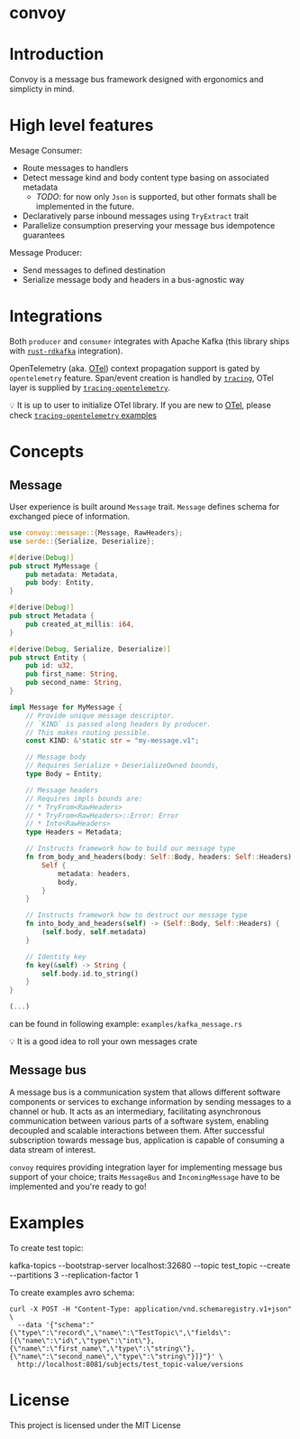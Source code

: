 # convoy

# Introduction

Convoy is a message bus framework designed with ergonomics and simplicty in mind.

# High level features

Mesage Consumer:

- Route messages to handlers
- Detect message kind and body content type basing on associated metadata
    * _TODO_: for now only `Json` is supported, but other formats shall be implemented in the future.
- Declaratively parse inbound messages using `TryExtract` trait
- Parallelize consumption preserving your message bus idempotence guarantees

Message Producer:

- Send messages to defined destination
- Serialize message body and headers in a bus-agnostic way

# Integrations

Both `producer` and `consumer` integrates with Apache Kafka (this library ships with [`rust-rdkafka`] integration).

OpenTelemetry (aka. [OTel]) context propagation support is gated by
`opentelemetry` feature. Span/event creation is handled by [`tracing`],
OTel layer is supplied by [`tracing-opentelemetry`].

💡 It is up to user to initialize OTel library. If you are new to [OTel], please check
[`tracing-opentelemetry` examples]

# Concepts

## Message

User experience is built around `Message` trait. `Message` defines schema for exchanged piece of information.

```rust
use convoy::message::{Message, RawHeaders};
use serde::{Serialize, Deserialize};

#[derive(Debug)]
pub struct MyMessage {
    pub metadata: Metadata,
    pub body: Entity,
}

#[derive(Debug)]
pub struct Metadata {
    pub created_at_millis: i64,
}

#[derive(Debug, Serialize, Deserialize)]
pub struct Entity {
    pub id: u32,
    pub first_name: String,
    pub second_name: String,
}

impl Message for MyMessage {
    // Provide unique message descriptor.
    // `KIND` is passed along headers by producer.
    // This makes routing possible.
    const KIND: &'static str = "my-message.v1";

    // Message body
    // Requires Serialize + DeserializeOwned bounds,
    type Body = Entity;

    // Message headers
    // Requires impls bounds are:
    // * TryFrom<RawHeaders>
    // * TryFrom<RawHeaders>::Error: Error
    // * Into<RawHeaders>
    type Headers = Metadata;

    // Instructs framework how to build our message type
    fn from_body_and_headers(body: Self::Body, headers: Self::Headers) -> Self {
        Self {
            metadata: headers,
            body,
        }
    }

    // Instructs framework how to destruct our message type
    fn into_body_and_headers(self) -> (Self::Body, Self::Headers) {
        (self.body, self.metadata)
    }

    // Identity key
    fn key(&self) -> String {
        self.body.id.to_string()
    }
}

(...)
```

can be found in following example: `examples/kafka_message.rs`

💡 It is a good idea to roll your own messages crate

## Message bus

A message bus is a communication system that allows different software components or services to exchange
information by sending messages to a channel or hub. It acts as an intermediary, facilitating
asynchronous communication between various parts of a software system,
enabling decoupled and scalable interactions between them.
After successful subscription towards message bus, application is capable of
consuming a data stream of interest.

`convoy` requires providing integration layer for implementing message bus support
of your choice; traits `MessageBus` and `IncomingMessage` have to be implemented
and you're ready to go!

# Examples

To create test topic:

kafka-topics --bootstrap-server localhost:32680 --topic test_topic --create --partitions 3 --replication-factor 1

To create examples avro schema:

```
curl -X POST -H "Content-Type: application/vnd.schemaregistry.v1+json" \
  --data '{"schema":"{\"type\":\"record\",\"name\":\"TestTopic\",\"fields\":[{\"name\":\"id\",\"type\":\"int\"},{\"name\":\"first_name\",\"type\":\"string\"},{\"name\":\"second_name\",\"type\":\"string\"}]}"}' \
  http://localhost:8081/subjects/test_topic-value/versions
```

# License

This project is licensed under the MIT License

[`rust-rdkafka`]: https://crates.io/crates/rdkafka
[OTel]: https://opentelemetry.io/
[`tracing`]: https://crates.io/crates/tracing
[`tracing-opentelemetry`]: https://crates.io/crates/tracing-opentelemetry
[`tracing-opentelemetry` examples]: https://github.com/tokio-rs/tracing-opentelemetry/tree/v0.1.x/examples